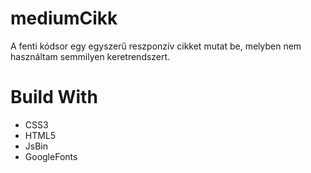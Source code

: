 # mediumCikk
A fenti kódsor egy egyszerű reszponzív cikket mutat be, melyben nem használtam semmilyen keretrendszert.
# Build With
- CSS3
- HTML5
- JsBin
- GoogleFonts
